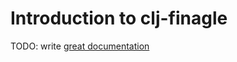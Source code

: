 # Introduction to clj-finagle

TODO: write [great documentation](http://jacobian.org/writing/great-documentation/what-to-write/)
